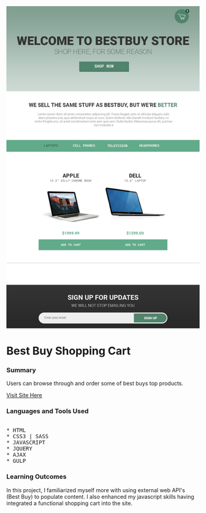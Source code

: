 ![](./home.jpg)

# Best Buy Shopping Cart

### Summary

Users can browse through and order some of best buys top products.

[Visit Site Here](https://maxccpage.github.io/Best-Buy-Shopping-Cart-/)

### Languages and Tools Used

<pre> 
* HTML 
* CSS3 | SASS 
* JAVASCRIPT 
* JQUERY 
* AJAX 
* GULP 
</pre>

### Learning Outcomes 

In this project, I familiarized myself more with using external web API's (Best Buy) to populate content. I also enhanced my javascript skills having integrated a functional shopping cart into the site. 
